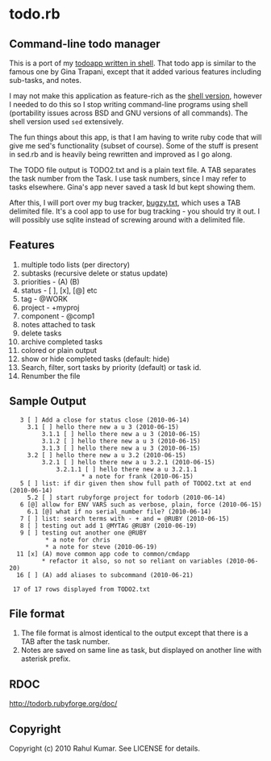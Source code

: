 # todo.rb

## Command-line todo manager 

This is a port of my [todoapp written in shell](http://github.com/rkumar/todoapp). That todo app is similar to the famous one by Gina Trapani, except that it added various features including sub-tasks, and notes.

I may not make this application as feature-rich as the [shell version](http://github.com/rkumar/todoapp), however I needed to do this so I stop writing command-line programs using shell (portability issues across BSD and GNU versions of all commands). The shell version used `sed` extensively.

The fun things about this app, is that I am having to write ruby code that will give me sed's functionality (subset of course). Some of the stuff is present in sed.rb and is heavily being rewritten and improved as I go along.

The TODO file output is TODO2.txt and is a plain text file. A TAB separates the task number from the Task. I use task numbers, since I may refer to tasks elsewhere. Gina's app never saved a task Id but kept showing them.

After this, I will port over my bug tracker, [bugzy.txt](http://github.com/rkumar/bugzy.txt), which uses a TAB delimited file. It's a cool app to use for bug tracking - you should try it out. I will possibly use sqlite instead of screwing around with a delimited file. 

## Features

1. multiple todo lists (per directory)
2. subtasks (recursive delete or status update)
3. priorities - (A) (B)
4. status - [ ], [x], [@] etc
5. tag    - @WORK
6. project - +myproj
7. component - @comp1
8. notes attached to task
9. delete tasks
10. archive completed tasks
11. colored or plain output
12. show or hide completed tasks (default: hide)
13. Search, filter, sort tasks by priority (default) or task id.
14. Renumber the file

## Sample Output

       3 [ ] Add a close for status close (2010-06-14) 
         3.1 [ ] hello there new a u 3 (2010-06-15) 
             3.1.1 [ ] hello there new a u 3 (2010-06-15) 
             3.1.2 [ ] hello there new a u 3 (2010-06-15) 
             3.1.3 [ ] hello there new a u 3 (2010-06-15) 
         3.2 [ ] hello there new a u 3.2 (2010-06-15) 
             3.2.1 [ ] hello there new a u 3.2.1 (2010-06-15) 
                 3.2.1.1 [ ] hello there new a u 3.2.1.1 
                        * a note for frank (2010-06-15) 
       5 [ ] list: if dir given then show full path of TODO2.txt at end (2010-06-14) 
         5.2 [ ] start rubyforge project for todorb (2010-06-14) 
       6 [@] allow for ENV VARS such as verbose, plain, force (2010-06-15) 
         6.1 [@] what if no serial_number file? (2010-06-14) 
       7 [ ] list: search terms with - + and = @RUBY (2010-06-15) 
       8 [ ] testing out add 1 @MYTAG @RUBY (2010-06-19) 
       9 [ ] testing out another one @RUBY 
              * a note for chris 
              * a note for steve (2010-06-19) 
      11 [x] (A) move common app code to common/cmdapp 
             * refactor it also, so not so reliant on variables (2010-06-20) 
      16 [ ] (A) add aliases to subcommand (2010-06-21) 
     
     17 of 17 rows displayed from TODO2.txt 

## File format

1. The file format is almost identical to the output except that there is a TAB after the task number.
2. Notes are saved on same line as task, but displayed on another line with asterisk prefix.

## RDOC

http://todorb.rubyforge.org/doc/

## Copyright

Copyright (c) 2010 Rahul Kumar. See LICENSE for details.
